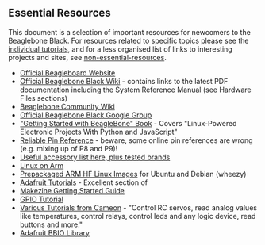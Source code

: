 ## Essential Resources

This document is a selection of important resources for newcomers to the Beaglebone Black. For resources related to specific topics please see the [individual tutorials](../../Tutorials), and for a less organised list of links to interesting projects and sites, see [non-essential-resources](../non-essential/non-essential-resources.md).

* [Official Beagleboard Website](http://beagleboard.org)
* [Official Beaglebone Black Wiki](http://elinux.org/Beagleboard:BeagleBoneBlack) - contains links to the latest PDF documentation including the System Reference Manual (see Hardware Files sections)
* [Beaglebone Community Wiki](http://elinux.org/BeagleBone_Community)
* [Official Beaglebone Black Google Group](https://groups.google.com/forum/#!categories/beagleboard/beaglebone-black)
* ["Getting Started with BeagleBone" Book](http://shop.oreilly.com/product/0636920028116.do) - Covers "Linux-Powered Electronic Projects With Python and JavaScript"
* [Reliable Pin Reference](http://stuffwemade.net/hwio/beaglebone-pin-reference/) - beware, some online pin references are wrong (e.g. mixing up of P8 and P9)!
* [Useful accessory list here, plus tested brands](http://circuitco.com/support/index.php?title=BeagleBone_Black_Accessories)
* [Linux on Arm](http://eewiki.net/display/linuxonarm/BeagleBone+Black)
* [Prepackaged ARM HF Linux Images](http://www.armhf.com) for Ubuntu and Debian (wheezy)
* [Adafruit Tutorials](https://learn.adafruit.com/category/beaglebone) - Excellent section of 
* [Makezine Getting Started Guide](http://makezine.com/projects/make-32/get-started-with-beaglebone/)
* [GPIO Tutorial](http://shallowsky.com/blog/hardware/beaglebone-black-gpio.html)
* [Various Tutorials from Cameon](http://beaglebone.cameon.net/home) - "Control RC servos, read analog values like temperatures, control relays, control leds and any logic device, read buttons and more."
* [Adafruit BBIO Library](https://github.com/adafruit/adafruit-beaglebone-io-python)

